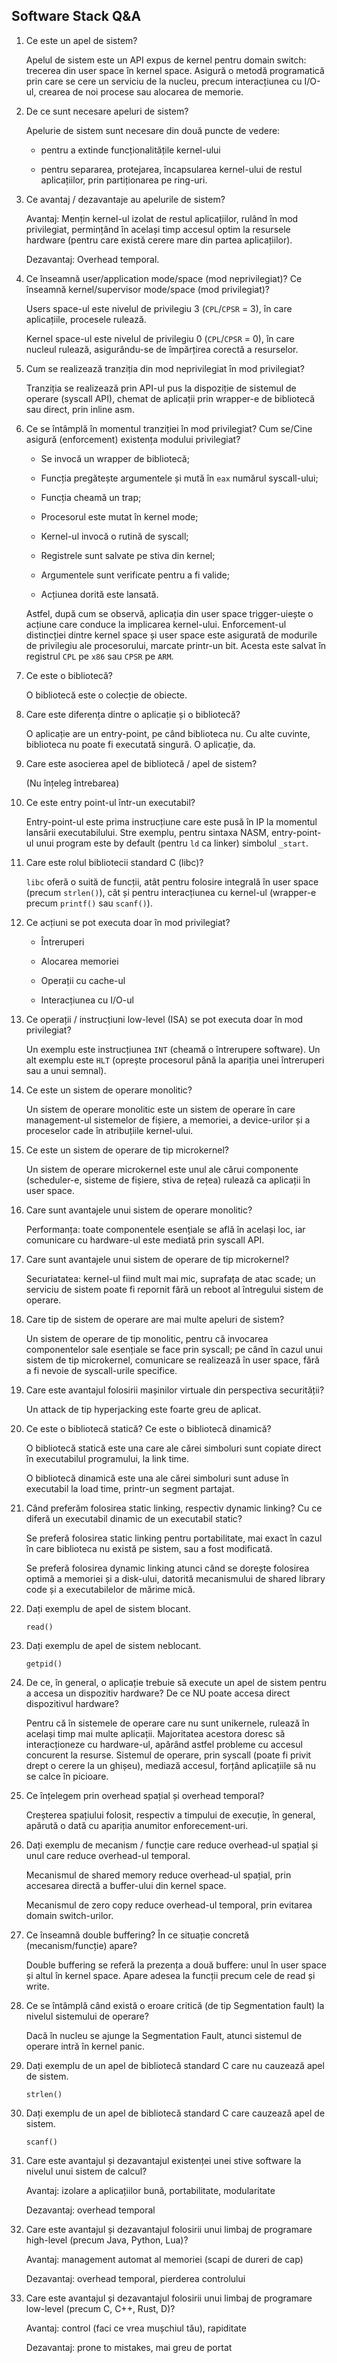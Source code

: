 ## Software Stack Q&A

1. Ce este un apel de sistem?

   Apelul de sistem este un API expus de kernel pentru domain switch: trecerea din user space în kernel space.
   Asigură o metodă programatică prin care se cere un serviciu de la nucleu, precum interacțiunea cu I/O-ul, crearea de noi procese sau alocarea de memorie.

1. De ce sunt necesare apeluri de sistem?

   Apelurie de sistem sunt necesare din două puncte de vedere:

   * pentru a extinde funcționalitățile kernel-ului

   * pentru separarea, protejarea, încapsularea kernel-ului de restul aplicațiilor, prin partiționarea pe ring-uri.

1. Ce avantaj / dezavantaje au apelurile de sistem?

   Avantaj: Mențin kernel-ul izolat de restul aplicațiilor, rulând în mod privilegiat, permințând în același timp accesul optim la resursele hardware (pentru care există cerere mare din partea aplicațiilor).

   Dezavantaj: Overhead temporal.

1. Ce înseamnă user/application mode/space (mod neprivilegiat)? Ce înseamnă kernel/supervisor mode/space (mod privilegiat)?

   Users space-ul este nivelul de privilegiu 3 (`CPL`/`CPSR` = 3), în care aplicațiile, procesele rulează.

   Kernel space-ul este nivelul de privilegiu 0 (`CPL`/`CPSR` = 0), în care nucleul rulează, asigurându-se de împărțirea corectă a resurselor.

1. Cum se realizează tranziția din mod neprivilegiat în mod privilegiat?

   Tranziția se realizează prin API-ul pus la dispoziție de sistemul de operare (syscall API), chemat de aplicații prin wrapper-e de bibliotecă sau direct, prin inline asm.

1. Ce se întâmplă în momentul tranziției în mod privilegiat? Cum se/Cine asigură (enforcement) existența modului privilegiat?

   * Se invocă un wrapper de bibliotecă;

   * Funcția pregătește argumentele și mută în `eax` numărul syscall-ului;

   * Funcția cheamă un trap;

   * Procesorul este mutat în kernel mode;

   * Kernel-ul invocă o rutină de syscall;

   * Registrele sunt salvate pe stiva din kernel;

   * Argumentele sunt verificate pentru a fi valide;

   * Acțiunea dorită este lansată.

   Astfel, după cum se observă, aplicația din user space trigger-uiește o acțiune care conduce la implicarea kernel-ului.
   Enforcement-ul distincției dintre kernel space și user space este asigurată de modurile de privilegiu ale procesorului, marcate printr-un bit.
   Acesta este salvat în registrul `CPL` pe `x86` sau `CPSR` pe `ARM`.

1. Ce este o bibliotecă?

   O bibliotecă este o colecție de obiecte.

1. Care este diferența dintre o aplicație și o bibliotecă?

   O aplicație are un entry-point, pe când biblioteca nu.
   Cu alte cuvinte, biblioteca nu poate fi executată singură.
   O aplicație, da.

1. Care este asocierea apel de bibliotecă / apel de sistem?

   (Nu înțeleg întrebarea)

1. Ce este entry point-ul într-un executabil?

   Entry-point-ul este prima instrucțiune care este pusă în IP la momentul lansării executabilului.
   Stre exemplu, pentru sintaxa NASM, entry-point-ul unui program este by default (pentru `ld` ca linker) simbolul `_start`.

1. Care este rolul bibliotecii standard C (libc)?

   `libc` oferă o suită de funcții, atât pentru folosire integrală în user space (precum `strlen()`), cât și pentru interacțiunea cu kernel-ul (wrapper-e precum `printf()` sau `scanf()`).

1. Ce acțiuni se pot executa doar în mod privilegiat?

   * Întreruperi

   * Alocarea memoriei

   * Operații cu cache-ul

   * Interacțiunea cu I/O-ul

1. Ce operații / instrucțiuni low-level (ISA) se pot executa doar în mod privilegiat?

   Un exemplu este instrucțiunea `INT` (cheamă o întrerupere software).
   Un alt exemplu este `HLT` (oprește procesorul până la apariția unei întreruperi sau a unui semnal).

1. Ce este un sistem de operare monolitic?

   Un sistem de operare monolitic este un sistem de operare în care management-ul sistemelor de fișiere, a memoriei, a device-urilor și a proceselor cade în atribuțiile kernel-ului.

1. Ce este un sistem de operare de tip microkernel?

   Un sistem de operare microkernel este unul ale cărui componente (scheduler-e, sisteme de fișiere, stiva de rețea) rulează ca aplicații în user space.

1. Care sunt avantajele unui sistem de operare monolitic?

   Performanța: toate componentele esențiale se află în același loc, iar comunicare cu hardware-ul este mediată prin syscall API.

1. Care sunt avantajele unui sistem de operare de tip microkernel?

   Securiatatea: kernel-ul fiind mult mai mic, suprafața de atac scade; un serviciu de sistem poate fi repornit fără un reboot al întregului sistem de operare.

1. Care tip de sistem de operare are mai multe apeluri de sistem?

   Un sistem de operare de tip monolitic, pentru că invocarea componentelor sale esențiale se face prin syscall; pe când în cazul unui sistem de tip microkernel, comunicare se realizează în user space, fără a fi nevoie de syscall-urile specifice.

1. Care este avantajul folosirii mașinilor virtuale din perspectiva securității?

   Un attack de tip hyperjacking este foarte greu de aplicat.

1. Ce este o bibliotecă statică? Ce este o bibliotecă dinamică?

   O bibliotecă statică este una care ale cărei simboluri sunt copiate direct în executabilul programului, la link time.

   O bibliotecă dinamică este una ale cărei simboluri sunt aduse în executabil la load time, printr-un segment partajat.

1. Când preferăm folosirea static linking, respectiv dynamic linking? Cu ce diferă un executabil dinamic de un executabil static?

   Se preferă folosirea static linking pentru portabilitate, mai exact în cazul în care biblioteca nu există pe sistem, sau a fost modificată.

   Se preferă folosirea dynamic linking atunci când se dorește folosirea optimă a memoriei și a disk-ului, datorită mecanismului de shared library code și a executabilelor de mărime mică.

1. Dați exemplu de apel de sistem blocant.

   `read()`

1. Dați exemplu de apel de sistem neblocant.

   `getpid()`

1. De ce, în general, o aplicație trebuie să execute un apel de sistem pentru a accesa un dispozitiv hardware? De ce NU poate accesa direct dispozitivul hardware?

   Pentru că în sistemele de operare care nu sunt unikernele, rulează în același timp mai multe aplicații.
   Majoritatea acestora doresc să interacționeze cu hardware-ul, apărând astfel probleme cu accesul concurent la resurse.
   Sistemul de operare, prin syscall (poate fi privit drept o cerere la un ghișeu), mediază accesul, forțând aplicațiile să nu se calce în picioare.

1. Ce înțelegem prin overhead spațial și overhead temporal?

   Creșterea spațiului folosit, respectiv a timpului de execuție, în general, apărută o dată cu apariția anumitor enforecement-uri.

1. Dați exemplu de mecanism / funcție care reduce overhead-ul spațial și unul care reduce overhead-ul temporal.

   Mecanismul de shared memory reduce overhead-ul spațial, prin accesarea directă a buffer-ului din kernel space.

   Mecanismul de zero copy reduce overhead-ul temporal, prin evitarea domain switch-urilor.

1. Ce înseamnă double buffering? În ce situație concretă (mecanism/funcție) apare?

   Double buffering se referă la prezența a două buffere: unul în user space și altul în kernel space.
   Apare adesea la funcții precum cele de read și write.

1. Ce se întâmplă când există o eroare critică (de tip Segmentation fault) la nivelul sistemului de operare?

   Dacă în nucleu se ajunge la Segmentation Fault, atunci sistemul de operare intră în kernel panic. 

1. Dați exemplu de un apel de bibliotecă standard C care nu cauzează apel de sistem.

   `strlen()`

1. Dați exemplu de un apel de bibliotecă standard C care cauzează apel de sistem.

   `scanf()`

1. Care este avantajul și dezavantajul existenței unei stive software la nivelul unui sistem de calcul?

   Avantaj: izolare a aplicațiilor bună, portabilitate, modularitate

   Dezavantaj: overhead temporal

1. Care este avantajul și dezavantajul folosirii unui limbaj de programare high-level (precum Java, Python, Lua)?

   Avantaj: management automat al memoriei (scapi de dureri de cap)

   Dezavantaj: overhead temporal, pierderea controlului

1. Care este avantajul și dezavantajul folosirii unui limbaj de programare low-level (precum C, C++, Rust, D)?

   Avantaj: control (faci ce vrea mușchiul tău), rapiditate

   Dezavantaj: prone to mistakes, mai greu de portat
